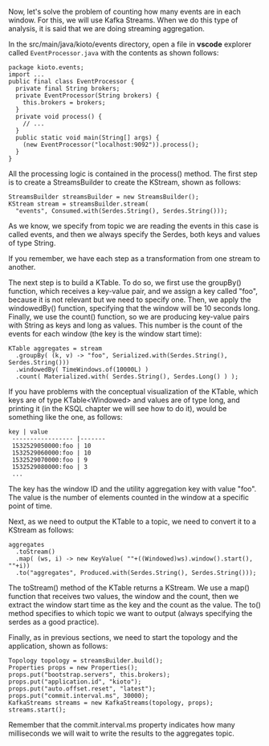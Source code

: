 Now, let's solve the problem of counting how many events are in each window. For this, we will use Kafka Streams. When we do this type of analysis, it is said that we are doing streaming aggregation.

In the src/main/java/kioto/events directory, open a file in **vscode** explorer called `EventProcessor.java` with the contents as shown follows:

```
package kioto.events;
import ...
public final class EventProcessor {
  private final String brokers;
  private EventProcessor(String brokers) {
    this.brokers = brokers;
  }
  private void process() {
    // ...
  }
  public static void main(String[] args) {
    (new EventProcessor("localhost:9092")).process();
  }
}
```

All the processing logic is contained in the process() method. The first step is to create a StreamsBuilder to create the KStream, shown as follows:

```
StreamsBuilder streamsBuilder = new StreamsBuilder();
KStream stream = streamsBuilder.stream(
  "events", Consumed.with(Serdes.String(), Serdes.String()));
```

As we know, we specify from topic we are reading the events in this case is called events, and then we always specify the Serdes, both keys and values of type String.

If you remember, we have each step as a transformation from one stream to another.

The next step is to build a KTable. To do so, we first use the groupBy() function, which receives a key-value pair, and we assign a key called "foo", because it is not relevant but we need to specify one. Then, we apply the windowedBy() function, specifying that the window will be 10 seconds long. Finally, we use the count() function, so we are producing key-value pairs with String as keys and long as values. This number is the count of the events for each window (the key is the window start time):

```
KTable aggregates = stream
  .groupBy( (k, v) -> "foo", Serialized.with(Serdes.String(), Serdes.String()))
  .windowedBy( TimeWindows.of(10000L) )
  .count( Materialized.with( Serdes.String(), Serdes.Long() ) );
```

If you have problems with the conceptual visualization of the KTable, which keys are of type KTable<Windowed<String>> and values are of type long, and printing it (in the KSQL chapter we will see how to do it), would be something like the one, as follows:

```
key | value
 ----------------- |-------
 1532529050000:foo | 10
 1532529060000:foo | 10
 1532529070000:foo | 9
 1532529080000:foo | 3
 ...
```

The key has the window ID and the utility aggregation key with value "foo". The value is the number of elements counted in the window at a specific point of time.

Next, as we need to output the KTable to a topic, we need to convert it to a KStream as follows:

```
aggregates
  .toStream()
  .map( (ws, i) -> new KeyValue( ""+((Windowed)ws).window().start(), ""+i))
  .to("aggregates", Produced.with(Serdes.String(), Serdes.String()));
```

The toStream() method of the KTable returns a KStream. We use a map() function that receives two values, the window and the count, then we extract the window start time as the key and the count as the value. The to() method specifies to which topic we want to output (always specifying the serdes as a good practice).

Finally, as in previous sections, we need to start the topology and the application, shown as follows:

```
Topology topology = streamsBuilder.build();
Properties props = new Properties();
props.put("bootstrap.servers", this.brokers);
props.put("application.id", "kioto");
props.put("auto.offset.reset", "latest");
props.put("commit.interval.ms", 30000);
KafkaStreams streams = new KafkaStreams(topology, props);
streams.start();
```

Remember that the commit.interval.ms property indicates how many milliseconds we will wait to write the results to the aggregates topic.
